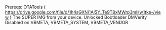 Prereqs:
OTATools ( https://drive.google.com/file/d/1h4sGXNI1Al5Y_Te9T8xMWrp3mHw1tke-/view )
The SUPER IMG from your device.
Unlocked Bootloader
DMVerity Disabled on VBMETA, VBMETA_SYSTEM, VBMETA_VENDOR

